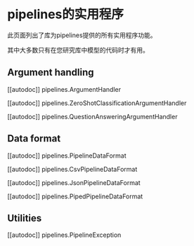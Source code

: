<!--Copyright 2020 The HuggingFace Team. All rights reserved.

Licensed under the Apache License, Version 2.0 (the "License"); you may not use this file except in compliance with
the License. You may obtain a copy of the License at

http://www.apache.org/licenses/LICENSE-2.0

Unless required by applicable law or agreed to in writing, software distributed under the License is distributed on
an "AS IS" BASIS, WITHOUT WARRANTIES OR CONDITIONS OF ANY KIND, either express or implied. See the License for the
specific language governing permissions and limitations under the License.

⚠️ Note that this file is in Markdown but contain specific syntax for our doc-builder (similar to MDX) that may not be
rendered properly in your Markdown viewer.

-->

# pipelines的实用程序


此页面列出了库为pipelines提供的所有实用程序功能。

其中大多数只有在您研究库中模型的代码时才有用。


## Argument handling

[[autodoc]] pipelines.ArgumentHandler

[[autodoc]] pipelines.ZeroShotClassificationArgumentHandler

[[autodoc]] pipelines.QuestionAnsweringArgumentHandler

## Data format

[[autodoc]] pipelines.PipelineDataFormat

[[autodoc]] pipelines.CsvPipelineDataFormat

[[autodoc]] pipelines.JsonPipelineDataFormat

[[autodoc]] pipelines.PipedPipelineDataFormat

## Utilities

[[autodoc]] pipelines.PipelineException
